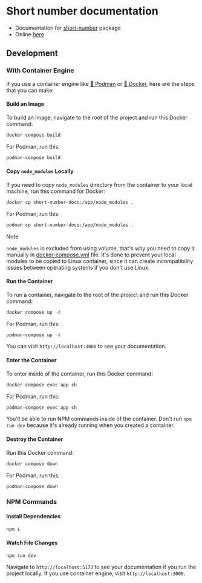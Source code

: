 # Short number documentation

- Documentation for [short-number](https://github.com/short-number/short-number) package
- Online [here](https://short-number.github.io/)

## Development
### With Container Engine
If you use a container engine like [🦦 Podman](https://podman.io/) or [🐳 Docker](https://app.docker.com/), here are the steps that you can make:

#### Build an Image
To build an image, navigate to the root of the project and run this Docker command:
```bash
docker compose build
```
For Podman, run this:
```bash
podman-compose build
```

#### Copy `node_modules` Locally
If you need to copy `node_modules` directory from the container to your local machine, run this command for Docker:
```bash
docker cp short-number-docs:/app/node_modules .
```
For Podman, run this:
```bash
podman cp short-number-docs:/app/node_modules .
```

> [!NOTE]
> `node_modules` is excluded from using volume, that's why you need to copy it manually in [docker-compose.yml](docker-compose.yml) file. It's done to prevent your local modules to be copied to Linux container, since it can create incompatibility issues between operating systems if you don't use Linux.

#### Run the Container
To run a container, navigate to the root of the project and run this Docker command:
```bash
docker compose up -d
```
For Podman, run this:
```bash
podman-compose up -d
```

You can visit `http://localhost:3000` to see your documentation.

#### Enter the Container
To enter inside of the container, run this Docker command:
```bash
docker compose exec app sh
```
For Podman, run this:
```bash
podman-compose exec app sh
```

You'll be able to run NPM commands inside of the container. Don't run `npm run dev` because it's already running when you created a container.

#### Destroy the Container
Run this Docker command:
```bash
docker compose down
```
For Podman, run this:
```bash
podman-compose down
```

### NPM Commands
#### Install Dependencies
```bash
npm i
```

#### Watch File Changes
```bash
npm run dev
```

Navigate to `http://localhost:5173` to see your documentation if you run the project locally. If you use container engine, visit `http://localhost:3000`.
